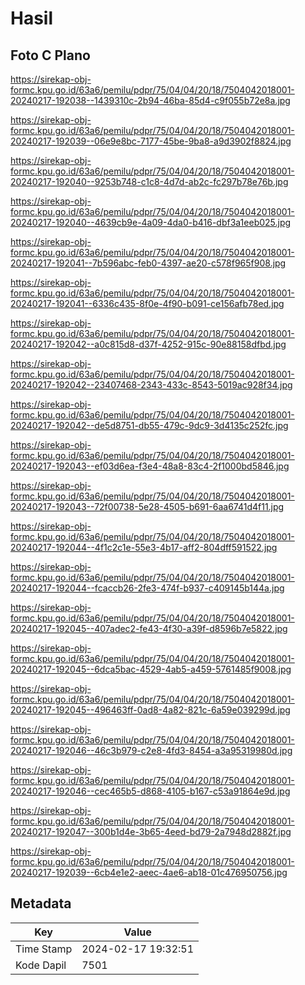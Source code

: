 # Hasil

## Foto C Plano

https://sirekap-obj-formc.kpu.go.id/63a6/pemilu/pdpr/75/04/04/20/18/7504042018001-20240217-192038--1439310c-2b94-46ba-85d4-c9f055b72e8a.jpg

https://sirekap-obj-formc.kpu.go.id/63a6/pemilu/pdpr/75/04/04/20/18/7504042018001-20240217-192039--06e9e8bc-7177-45be-9ba8-a9d3902f8824.jpg

https://sirekap-obj-formc.kpu.go.id/63a6/pemilu/pdpr/75/04/04/20/18/7504042018001-20240217-192040--9253b748-c1c8-4d7d-ab2c-fc297b78e76b.jpg

https://sirekap-obj-formc.kpu.go.id/63a6/pemilu/pdpr/75/04/04/20/18/7504042018001-20240217-192040--4639cb9e-4a09-4da0-b416-dbf3a1eeb025.jpg

https://sirekap-obj-formc.kpu.go.id/63a6/pemilu/pdpr/75/04/04/20/18/7504042018001-20240217-192041--7b596abc-feb0-4397-ae20-c578f965f908.jpg

https://sirekap-obj-formc.kpu.go.id/63a6/pemilu/pdpr/75/04/04/20/18/7504042018001-20240217-192041--6336c435-8f0e-4f90-b091-ce156afb78ed.jpg

https://sirekap-obj-formc.kpu.go.id/63a6/pemilu/pdpr/75/04/04/20/18/7504042018001-20240217-192042--a0c815d8-d37f-4252-915c-90e88158dfbd.jpg

https://sirekap-obj-formc.kpu.go.id/63a6/pemilu/pdpr/75/04/04/20/18/7504042018001-20240217-192042--23407468-2343-433c-8543-5019ac928f34.jpg

https://sirekap-obj-formc.kpu.go.id/63a6/pemilu/pdpr/75/04/04/20/18/7504042018001-20240217-192042--de5d8751-db55-479c-9dc9-3d4135c252fc.jpg

https://sirekap-obj-formc.kpu.go.id/63a6/pemilu/pdpr/75/04/04/20/18/7504042018001-20240217-192043--ef03d6ea-f3e4-48a8-83c4-2f1000bd5846.jpg

https://sirekap-obj-formc.kpu.go.id/63a6/pemilu/pdpr/75/04/04/20/18/7504042018001-20240217-192043--72f00738-5e28-4505-b691-6aa6741d4f11.jpg

https://sirekap-obj-formc.kpu.go.id/63a6/pemilu/pdpr/75/04/04/20/18/7504042018001-20240217-192044--4f1c2c1e-55e3-4b17-aff2-804dff591522.jpg

https://sirekap-obj-formc.kpu.go.id/63a6/pemilu/pdpr/75/04/04/20/18/7504042018001-20240217-192044--fcaccb26-2fe3-474f-b937-c409145b144a.jpg

https://sirekap-obj-formc.kpu.go.id/63a6/pemilu/pdpr/75/04/04/20/18/7504042018001-20240217-192045--407adec2-fe43-4f30-a39f-d8596b7e5822.jpg

https://sirekap-obj-formc.kpu.go.id/63a6/pemilu/pdpr/75/04/04/20/18/7504042018001-20240217-192045--6dca5bac-4529-4ab5-a459-5761485f9008.jpg

https://sirekap-obj-formc.kpu.go.id/63a6/pemilu/pdpr/75/04/04/20/18/7504042018001-20240217-192045--496463ff-0ad8-4a82-821c-6a59e039299d.jpg

https://sirekap-obj-formc.kpu.go.id/63a6/pemilu/pdpr/75/04/04/20/18/7504042018001-20240217-192046--46c3b979-c2e8-4fd3-8454-a3a95319980d.jpg

https://sirekap-obj-formc.kpu.go.id/63a6/pemilu/pdpr/75/04/04/20/18/7504042018001-20240217-192046--cec465b5-d868-4105-b167-c53a91864e9d.jpg

https://sirekap-obj-formc.kpu.go.id/63a6/pemilu/pdpr/75/04/04/20/18/7504042018001-20240217-192047--300b1d4e-3b65-4eed-bd79-2a7948d2882f.jpg

https://sirekap-obj-formc.kpu.go.id/63a6/pemilu/pdpr/75/04/04/20/18/7504042018001-20240217-192039--6cb4e1e2-aeec-4ae6-ab18-01c476950756.jpg


## Metadata

| Key        | Value               |
| ---------- | ------------------- |
| Time Stamp | 2024-02-17 19:32:51 |
| Kode Dapil | 7501                |



